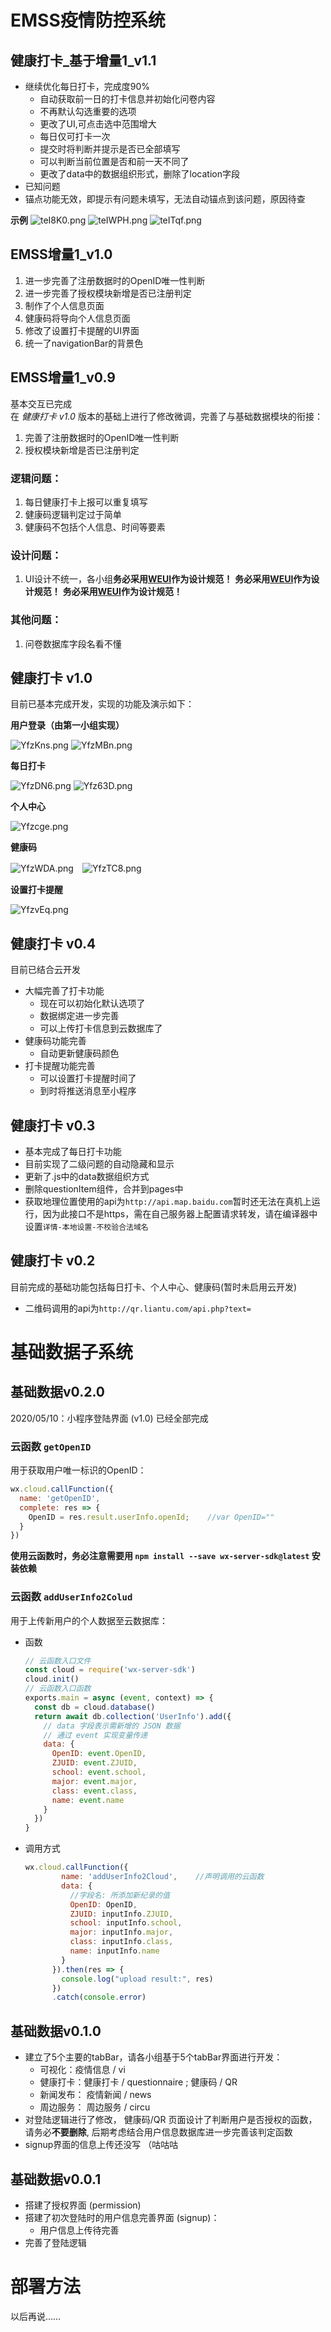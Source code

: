 # EMSS疫情防控系统

## 健康打卡_基于增量1_v1.1
- 继续优化每日打卡，完成度90%
  - 自动获取前一日的打卡信息并初始化问卷内容
  - 不再默认勾选重要的选项
  - 更改了UI,可点击选中范围增大
  - 每日仅可打卡一次
  - 提交时将判断并提示是否已全部填写
  - 可以判断当前位置是否和前一天不同了
  - 更改了data中的数据组织形式，删除了location字段
- 已知问题
 - 锚点功能无效，即提示有问题未填写，无法自动锚点到该问题，原因待查

**示例** 
![teI8K0.png](https://s1.ax1x.com/2020/05/28/teI8K0.png) ![teIWPH.png](https://s1.ax1x.com/2020/05/28/teIWPH.png) ![teITqf.png](https://s1.ax1x.com/2020/05/28/teITqf.png)

## EMSS增量1_v1.0
1. 进一步完善了注册数据时的OpenID唯一性判断
2. 进一步完善了授权模块新增是否已注册判定
3. 制作了个人信息页面
4. 健康码将导向个人信息页面
5. 修改了设置打卡提醒的UI界面
6. 统一了navigationBar的背景色 

## EMSS增量1_v0.9
基本交互已完成  
在 *健康打卡 v1.0* 版本的基础上进行了修改微调，完善了与基础数据模块的衔接：
1. 完善了注册数据时的OpenID唯一性判断
2. 授权模块新增是否已注册判定


### 逻辑问题：
1. 每日健康打卡上报可以重复填写
2. 健康码逻辑判定过于简单
3. 健康码不包括个人信息、时间等要素

### 设计问题：
1. UI设计不统一，各小组**务必采用[WEUI](https://github.com/Tencent/weui-wxss?tdsourcetag=s_pctim_aiomsg)作为设计规范！**
**务必采用[WEUI](https://github.com/Tencent/weui-wxss?tdsourcetag=s_pctim_aiomsg)作为设计规范！**
**务必采用[WEUI](https://github.com/Tencent/weui-wxss?tdsourcetag=s_pctim_aiomsg)作为设计规范！**

### 其他问题：
1. 问卷数据库字段名看不懂

## 健康打卡 v1.0

目前已基本完成开发，实现的功能及演示如下：

**用户登录（由第一小组实现）**

![YfzKns.png](https://s1.ax1x.com/2020/05/18/YfzKns.png) ![YfzMBn.png](https://s1.ax1x.com/2020/05/18/YfzMBn.png)

**每日打卡**

![YfzDN6.png](https://s1.ax1x.com/2020/05/18/YfzDN6.png) ![Yfz63D.png](https://s1.ax1x.com/2020/05/18/Yfz63D.png)

**个人中心**

![Yfzcge.png](https://s1.ax1x.com/2020/05/18/Yfzcge.png)

**健康码**

![YfzWDA.png](https://s1.ax1x.com/2020/05/18/YfzWDA.png)　![YfzTC8.png](https://s1.ax1x.com/2020/05/18/YfzTC8.png)

**设置打卡提醒**

![YfzvEq.png](https://s1.ax1x.com/2020/05/18/YfzvEq.png)

## 健康打卡 v0.4

目前已结合云开发

- 大幅完善了打卡功能
  - 现在可以初始化默认选项了
  - 数据绑定进一步完善
  - 可以上传打卡信息到云数据库了
- 健康码功能完善
  - 自动更新健康码颜色
- 打卡提醒功能完善
  - 可以设置打卡提醒时间了
  - 到时将推送消息至小程序

## 健康打卡 v0.3

- 基本完成了每日打卡功能
 - 目前实现了二级问题的自动隐藏和显示
 - 更新了.js中的data数据组织方式
 - 删除questionItem组件，合并到pages中
 - 获取地理位置使用的api为`http://api.map.baidu.com`暂时还无法在真机上运行，因为此接口不是https，需在自己服务器上配置请求转发，请在编译器中设置`详情-本地设置-不校验合法域名` 

## 健康打卡 v0.2

目前完成的基础功能包括每日打卡、个人中心、健康码(暂时未启用云开发)
- 二维码调用的api为`http://qr.liantu.com/api.php?text=`

# 基础数据子系统

## 基础数据v0.2.0

2020/05/10：小程序登陆界面 (v1.0) 已经全部完成

### 云函数 `getOpenID` 

用于获取用户唯一标识的OpenID：

```js
wx.cloud.callFunction({
  name: 'getOpenID',
  complete: res => {
    OpenID = res.result.userInfo.openId;    //var OpenID=""
  }
})
```
**使用云函数时，务必注意需要用 `npm install --save wx-server-sdk@latest` 安装依赖**

### 云函数 `addUserInfo2Colud`

用于上传新用户的个人数据至云数据库：

- 函数

    ```js
    // 云函数入口文件
    const cloud = require('wx-server-sdk')
    cloud.init()
    // 云函数入口函数
    exports.main = async (event, context) => {
      const db = cloud.database()
      return await db.collection('UserInfo').add({
        // data 字段表示需新增的 JSON 数据
        // 通过 event 实现变量传递
        data: {
          OpenID: event.OpenID,
          ZJUID: event.ZJUID,
          school: event.school,
          major: event.major,
          class: event.class,
          name: event.name
        }
      })
    }
    ```

- 调用方式

    ```js
    wx.cloud.callFunction({
            name: 'addUserInfo2Cloud',    //声明调用的云函数
            data: {
              //字段名: 所添加新纪录的值
              OpenID: OpenID,
              ZJUID: inputInfo.ZJUID,
              school: inputInfo.school,
              major: inputInfo.major,
              class: inputInfo.class,
              name: inputInfo.name
            }
          }).then(res => {
            console.log("upload result:", res)
          })
          .catch(console.error)
    ```

## 基础数据v0.1.0
- 建立了5个主要的tabBar，请各小组基于5个tabBar界面进行开发：
  - 可视化：疫情信息 / vi
  - 健康打卡：健康打卡 / questionnaire ;  健康码 / QR
  - 新闻发布： 疫情新闻 / news
  - 周边服务： 周边服务 / circu
- 对登陆逻辑进行了修改， 健康码/QR 页面设计了判断用户是否授权的函数，请务必**不要删除**, 后期考虑结合用户信息数据库进一步完善该判定函数
- signup界面的信息上传还没写 （咕咕咕

## 基础数据v0.0.1
- 搭建了授权界面 (permission)
- 搭建了初次登陆时的用户信息完善界面 (signup)：
  - 用户信息上传待完善
- 完善了登陆逻辑

# 部署方法

以后再说……